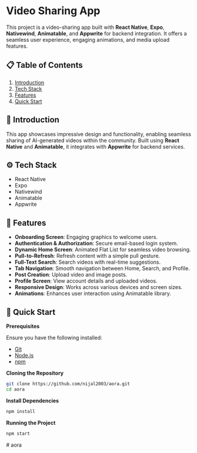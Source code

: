 # Video Sharing App

This project is a video-sharing app built with **React Native**, **Expo**, **Nativewind**, **Animatable**, and **Appwrite** for backend integration. It offers a seamless user experience, engaging animations, and media upload features.

## 📋 Table of Contents

1. [Introduction](#introduction)
2. [Tech Stack](#tech-stack)
3. [Features](#features)
4. [Quick Start](#quick-start)

## 🤖 Introduction

This app showcases impressive design and functionality, enabling seamless sharing of AI-generated videos within the community. Built using **React Native** and **Animatable**, it integrates with **Appwrite** for backend services.

## ⚙️ Tech Stack

- React Native
- Expo
- Nativewind
- Animatable
- Appwrite

## 🔋 Features

- **Onboarding Screen**: Engaging graphics to welcome users.
- **Authentication & Authorization**: Secure email-based login system.
- **Dynamic Home Screen**: Animated Flat List for seamless video browsing.
- **Pull-to-Refresh**: Refresh content with a simple pull gesture.
- **Full-Text Search**: Search videos with real-time suggestions.
- **Tab Navigation**: Smooth navigation between Home, Search, and Profile.
- **Post Creation**: Upload video and image posts.
- **Profile Screen**: View account details and uploaded videos.
- **Responsive Design**: Works across various devices and screen sizes.
- **Animations**: Enhances user interaction using Animatable library.

## 🤸 Quick Start

**Prerequisites**

Ensure you have the following installed:

- [Git](https://git-scm.com/)
- [Node.js](https://nodejs.org/en)
- [npm](https://www.npmjs.com/)

**Cloning the Repository**

```bash
git clone https://github.com/nijal2003/aora.git
cd aora
```

**Install Dependencies**

```bash
npm install
```

**Running the Project**

```bash
npm start
```
#   a o r a  
 